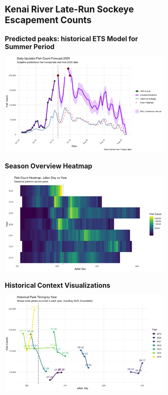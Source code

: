 # Kenai River Late-Run Sockeye Escapement Counts

## Predicted peaks: historical ETS Model for Summer Period

![](kenai_sockeye_counts_files/figure-gfm/forecast-visualization-1.png?raw=true)

## Season Overview Heatmap

![](kenai_sockeye_counts_files/figure-gfm/heatmap-1.png?raw=true)

## Historical Context Visualizations

![](kenai_sockeye_counts_files/figure-gfm/annual-peaks-1.png?raw=true)
